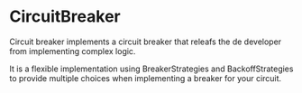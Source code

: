 # CircuitBreaker
Circuit breaker implements a circuit breaker that releafs the de developer from implementing complex logic.

It is a flexible implementation using BreakerStrategies and BackoffStrategies to provide multiple choices when implementing a breaker for your circuit.
